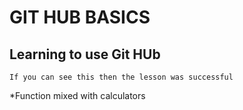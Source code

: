 # GIT HUB BASICS
## Learning to use Git HUb
`If you can see this then the lesson was successful`

*Function mixed with calculators

